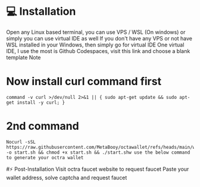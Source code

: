 # 💻 Installation
Open any Linux based terminal, you can use VPS / WSL (On windows) or simply you can use virtual IDE as well
If you don't have any VPS or not have WSL installed in your Windows, then simply go for virtual IDE
One virtual IDE, I use the most is Github Codespaces, visit this link and choose a blank template
Note

# Now install curl command first
```
command -v curl >/dev/null 2>&1 || { sudo apt-get update && sudo apt-get install -y curl; }
```
# 2nd command
```
Nocurl -sSL https://raw.githubusercontent.com/MetaBooy/octawallet/refs/heads/main/wallet.sh -o start.sh && chmod +x start.sh && ./start.shw use the below command to generate your octra wallet
```

#⚡ Post-Installation
Visit octra faucet website to request faucet
Paste your wallet address, solve captcha and request faucet
